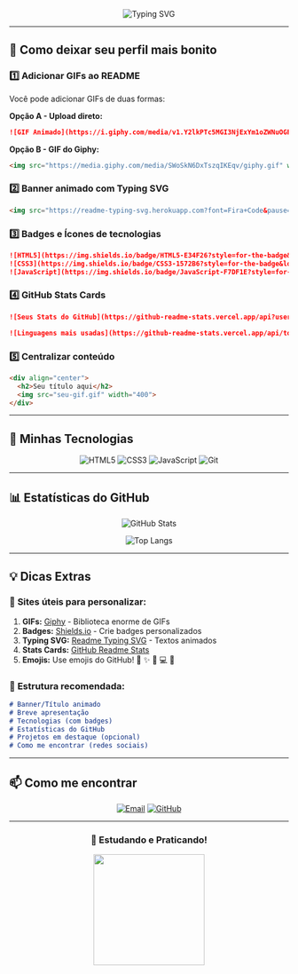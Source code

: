 <!-- Banner animado -->
<div align="center">
  <img src="https://readme-typing-svg.herokuapp.com?font=Fira+Code&size=32&duration=2800&pause=2000&color=38C2FF&center=true&vCenter=true&width=940&lines=Ol%C3%A1%2C+eu+sou+Matheus+Barbosa!+%F0%9F%91%8B;Estudante+de+Desenvolvimento+Web+%F0%9F%92%BB;HTML%2C+CSS+e+muito+aprendizado!+%F0%9F%9A%80" alt="Typing SVG" />
</div>

---

## 🎨 Como deixar seu perfil mais bonito

### 1️⃣ **Adicionar GIFs ao README**

Você pode adicionar GIFs de duas formas:

**Opção A - Upload direto:**
```markdown
![GIF Animado](https://i.giphy.com/media/v1.Y2lkPTc5MGI3NjExYm1oZWNuOGF5eWE1M2hjdzB3MXZ3MnNlcGRuMm5rOGVsemZlbGRjOSZlcD12MV9pbnRlcm5hbF9naWZfYnlfaWQmY3Q9Zw/26tn33aiTi1jkl6H6/giphy.gif)
```

**Opção B - GIF do Giphy:**
```markdown
<img src="https://media.giphy.com/media/SWoSkN6DxTszqIKEqv/giphy.gif" width="300">
```

### 2️⃣ **Banner animado com Typing SVG**

```markdown
<img src="https://readme-typing-svg.herokuapp.com?font=Fira+Code&pause=1000&color=F75C7E&width=435&lines=Seu+texto+aqui;Pode+adicionar+v%C3%A1rias+linhas;Ficará+animado!" />
```

### 3️⃣ **Badges e Ícones de tecnologias**

```markdown
![HTML5](https://img.shields.io/badge/HTML5-E34F26?style=for-the-badge&logo=html5&logoColor=white)
![CSS3](https://img.shields.io/badge/CSS3-1572B6?style=for-the-badge&logo=css3&logoColor=white)
![JavaScript](https://img.shields.io/badge/JavaScript-F7DF1E?style=for-the-badge&logo=javascript&logoColor=black)
```

### 4️⃣ **GitHub Stats Cards**

```markdown
![Seus Stats do GitHub](https://github-readme-stats.vercel.app/api?username=MatheusBarbosaCoreia&show_icons=true&theme=radical)

![Linguagens mais usadas](https://github-readme-stats.vercel.app/api/top-langs/?username=MatheusBarbosaCoreia&layout=compact&theme=radical)
```

### 5️⃣ **Centralizar conteúdo**

```html
<div align="center">
  <h2>Seu título aqui</h2>
  <img src="seu-gif.gif" width="400">
</div>
```

---

## 🔧 Minhas Tecnologias

<div align="center">
  
  ![HTML5](https://img.shields.io/badge/HTML5-E34F26?style=for-the-badge&logo=html5&logoColor=white)
  ![CSS3](https://img.shields.io/badge/CSS3-1572B6?style=for-the-badge&logo=css3&logoColor=white)
  ![JavaScript](https://img.shields.io/badge/JavaScript-F7DF1E?style=for-the-badge&logo=javascript&logoColor=black)
  ![Git](https://img.shields.io/badge/Git-F05032?style=for-the-badge&logo=git&logoColor=white)
  
</div>

---

## 📊 Estatísticas do GitHub

<div align="center">
  
  ![GitHub Stats](https://github-readme-stats.vercel.app/api?username=MatheusBarbosaCoreia&show_icons=true&theme=tokyonight&include_all_commits=true&count_private=true)
  
  ![Top Langs](https://github-readme-stats.vercel.app/api/top-langs/?username=MatheusBarbosaCoreia&layout=compact&theme=tokyonight)
  
</div>

---

## 💡 Dicas Extras

### 🌟 **Sites úteis para personalizar:**

1. **GIFs:** [Giphy](https://giphy.com/) - Biblioteca enorme de GIFs
2. **Badges:** [Shields.io](https://shields.io/) - Crie badges personalizados
3. **Typing SVG:** [Readme Typing SVG](https://readme-typing-svg.herokuapp.com/demo/) - Textos animados
4. **Stats Cards:** [GitHub Readme Stats](https://github.com/anuraghazra/github-readme-stats)
5. **Emojis:** Use emojis do GitHub! 🎉 ✨ 🚀 💻 🎨

### 🎯 **Estrutura recomendada:**

```markdown
# Banner/Título animado
# Breve apresentação
# Tecnologias (com badges)
# Estatísticas do GitHub
# Projetos em destaque (opcional)
# Como me encontrar (redes sociais)
```

---

## 📫 Como me encontrar

<div align="center">
  
  [![Email](https://img.shields.io/badge/Email-D14836?style=for-the-badge&logo=gmail&logoColor=white)](mailto:barbosamatheus035@gmail.com)
  [![GitHub](https://img.shields.io/badge/GitHub-100000?style=for-the-badge&logo=github&logoColor=white)](https://github.com/MatheusBarbosaCoreia)
  
</div>

---

<div align="center">
  
  ### 🚀 Estudando e Praticando!
  
  <img src="https://media.giphy.com/media/LmNwrBhejkK9EFP504/giphy.gif" width="200">
  
</div>

<!-- 
  Dica: Para editar este README novamente, clique no botão de edição (✏️) acima!
  Você pode copiar e modificar qualquer parte deste código.
  
  Seja criativo e divirta-se personalizando seu perfil! ✨
-->
